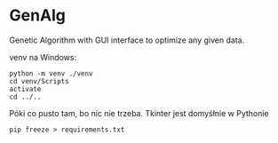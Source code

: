 # GenAlg
Genetic Algorithm with GUI interface to optimize any given data.

venv na Windows:
```
python -m venv ./venv 
cd venv/Scripts
activate
cd ../..
```
Póki co pusto tam, bo nic nie trzeba. Tkinter jest domyśłnie w Pythonie

```
pip freeze > requirements.txt
```
